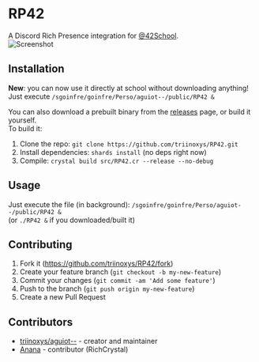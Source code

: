 # RP42

A Discord Rich Presence integration for [@42School](https://github.com/42School).  
![Screenshot](https://raw.githubusercontent.com/triinoxys/RP42/master/screenshot.png)

## Installation

**New**: you can now use it directly at school without downloading anything!  
Just execute `/sgoinfre/goinfre/Perso/aguiot--/public/RP42 &`

You can also download a prebuilt binary from the [releases](https://github.com/triinoxys/RP42/releases) page, or build it yourself.  
To build it:
1. Clone the repo: `git clone https://github.com/triinoxys/RP42.git`
2. Install dependencies: `shards install` (no deps right now)  
3. Compile: `crystal build src/RP42.cr --release --no-debug`

## Usage

Just execute the file (in background): `/sgoinfre/goinfre/Perso/aguiot--/public/RP42 &`  
(or `./RP42 &` if you downloaded/built it)

## Contributing

1. Fork it (<https://github.com/triinoxys/RP42/fork>)
2. Create your feature branch (`git checkout -b my-new-feature`)
3. Commit your changes (`git commit -am 'Add some feature'`)
4. Push to the branch (`git push origin my-new-feature`)
5. Create a new Pull Request

## Contributors

- [triinoxys/aguiot--](https://github.com/triinoxys) - creator and maintainer
- [Anana](https://github.com/ananagame) - contributor (RichCrystal)
